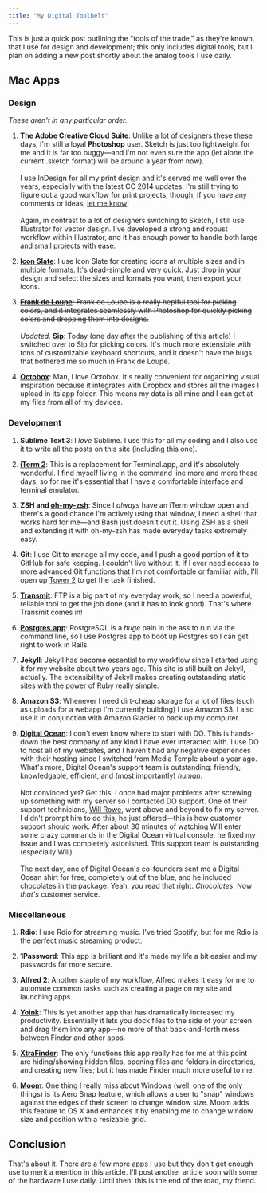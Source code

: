 ```yaml
---
title: "My Digital Toolbelt"
---
```

<span class="text--lead">This is just a quick post outlining the "tools of the trade," as they're known, that I use  for design and development; this only includes digital tools, but I plan on adding a new post shortly about the analog tools I use daily.</span>

## Mac Apps

### Design

*These aren't in any particular order.*

1. __The Adobe Creative Cloud Suite__: Unlike a lot of designers these these days, I'm still a loyal __Photoshop__ user. Sketch is just too lightweight for me and it is far too buggy—and I'm not even sure the app (let alone the current .sketch format) will be around a year from now).
<br><br>
I use InDesign for all my print design and it's served me well over the years, especially with the latest CC 2014 updates. I'm still trying to figure out a good workflow for print projects, though; if you have any comments or ideas, [let me know](http://twitter.com/devinhalladay)!
<br><br>
Again, in contrast to a lot of designers switching to Sketch, I still use Illustrator for vector design. I've developed a strong and robust workflow within Illustrator, and it has enough power to handle both large and small projects with ease.

2. __[Icon Slate](http://www.kodlian.com/apps/icon-slate)__: I use Icon Slate for creating icons at multiple sizes and in multiple formats. It's dead-simple and very quick. Just drop in your design and select the sizes and formats you want, then export your icons.

3. ~~__[Frank de Loupe](http://jumpzero.com/frank/)__: Frank de Loupe is a really heplful tool for picking colors, and it integrates seamlessly with Photoshop for quickly picking colors and dropping them into designs.~~
<br><br>
*Updated.* __[Sip](http://theolabrothers.com/sip/)__: Today (one day after the publishing of this article) I switched over to Sip for picking colors. It's much more extensible with tons of customizable keyboard shortcuts, and it doesn't have the bugs that bothered me so much in Frank de Loupe.

4. __[Octobox](http://useoctobox.com)__: Man, I love Octobox. It's really convenient for organizing visual inspiration because it integrates with Dropbox and stores all the images I upload in its app folder. This means my data is all mine and I can get at my files from all of my devices.

### Development

1. __Sublime Text 3__: I *love* Sublime. I use this for all my coding and I also use it to write all the posts on this site (including this one).

2. __[iTerm 2](http://iterm2.com/)__: This is a replacement for Terminal.app, and it's absolutely wonderful. I find myself living in the command line more and more these days, so for me it's essential that I have a comfortable interface and terminal emulator.

3. __ZSH and [oh-my-zsh](http://ohmyz.sh/)__: Since I *always* have an iTerm window open and there's a good chance I'm actively using that window, I need a shell that works hard for me—and Bash just doesn't cut it. Using ZSH as a shell and extending it with oh-my-zsh has made everyday tasks extremely easy.

4. __Git__: I use Git to manage all my code, and I push a good portion of it to GitHub for safe keeping. I couldn't live without it. If I ever need access to more advanced Git functions that I'm not comfortable or familiar with, I'll open up [Tower 2](http://www.git-tower.com/) to get the task finished.

5. __[Transmit](http://panic.com/transmit/)__: FTP is a big part of my everyday work, so I need a powerful, reliable tool to get the job done (and it has to look good). That's where Transmit comes in!

6. __[Postgres.app](http://postgresapp.com/)__: PostgreSQL is a *huge* pain in the ass to run via the command line, so I use Postgres.app to boot up Postgres so I can get right to work in Rails.

7. __Jekyll__: Jekyll has become essential to my workflow since I started using it for my website about two years ago. This site is still built on Jekyll, actually. The extensibility of Jekyll makes creating outstanding static sites with the power of Ruby really simple.

8. __Amazon S3__: Whenever I need dirt-cheap storage for a lot of files (such as uploads for a webapp I'm currently building) I use Amazon S3. I also use it in conjunction with Amazon Glacier to back up my computer.

9. __[Digital Ocean](https://www.digitalocean.com/?refcode=17d95b627883)__: I don't even know where to start with DO. This is hands-down the best company of any kind I have ever interacted with. I use DO to host all of my websites, and I haven't had any negative experiences with their hosting since I switched from Media Temple about a year ago. What's more, Digital Ocean's support team is outstanding: friendly, knowledgable, efficient, and (most importantly) *human*.
<br><br>
Not convinced yet? Get this. I once had major problems after screwing up something with my server so I contacted DO support. One of their support technicians, [Will Rowe](https://www.digitalocean.com/community/users/mitayai), went above and beyond to fix my server. I didn't prompt him to do this, he just offered—this is how customer support should work. After about 30 minutes of watching Will enter some crazy commands in the Digital Ocean virtual console, he fixed my issue and I was completely astonished. This support team is outstanding (especially Will).
<br><br>
The next day, one of Digital Ocean's co-founders sent me a Digital Ocean shirt for free, completely out of the blue, and he included chocolates in the package. Yeah, you read that right. *Chocolates*. Now *that's* customer service.

### Miscellaneous

1. __Rdio__: I use Rdio for streaming music. I've tried Spotify, but for me Rdio is the perfect music streaming product.

2. __1Password__: This app is brilliant and it's made my life a bit easier and my passwords far more secure.

3. __Alfred 2__: Another staple of my workflow, Alfred makes it easy for me to automate common tasks such as creating a page on my site and launching apps.

4. __[Yoink](http://eternalstorms.at/yoink)__: This is yet another app that has dramatically increased my productivity. Essentially it lets you dock files to the side of your screen and drag them into any app—no more of that back-and-forth mess between Finder and other apps.

5. __[XtraFinder](http://www.trankynam.com/xtrafinder/)__: The only functions this app really has for me at this point are hiding/showing hidden files, opening files and folders in directories, and creating new files; but it has made Finder much more useful to me.

6. __[Moom](http://manytricks.com/moom/)__: One thing I really miss about Windows (well, one of the only things) is its Aero Snap feature, which allows a user to "snap" windows against the edges of their screen to change window size. Moom adds this feature to OS X and enhances it by enabling me to change window size and position with a resizable grid.

## Conclusion

That's about it. There are a few more apps I use but they don't get enough use to merit a mention in this article. I'll post another article soon with some of the hardware I use daily. Until then: this is the end of the road, my friend.